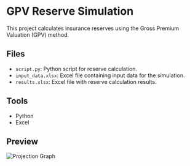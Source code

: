 # GPV Reserve Simulation  
This project calculates insurance reserves using the Gross Premium Valuation (GPV) method.  

## Files  
- `script.py`: Python script for reserve calculation.  
- `input_data.xlsx`: Excel file containing input data for the simulation.  
- `results.xlsx`: Excel file with reserve calculation results.  

## Tools  
- Python  
- Excel  

## Preview  
![Projection Graph](graph.png)  
